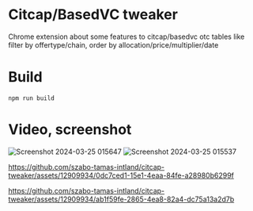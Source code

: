 
# Citcap/BasedVC tweaker

Chrome extension about some features to citcap/basedvc otc tables like filter by offertype/chain, order by allocation/price/multiplier/date

# Build

`npm run build`

# Video, screenshot

![Screenshot 2024-03-25 015647](https://github.com/szabo-tamas-intland/citcap-tweaker/assets/12909934/59345821-f8b8-4036-a452-d32e08139f9b)
![Screenshot 2024-03-25 015537](https://github.com/szabo-tamas-intland/citcap-tweaker/assets/12909934/53cc3daf-100f-4964-999f-239a74d662b4)


https://github.com/szabo-tamas-intland/citcap-tweaker/assets/12909934/0dc7ced1-15e1-4eaa-84fe-a28980b6299f



https://github.com/szabo-tamas-intland/citcap-tweaker/assets/12909934/ab1f59fe-2865-4ea8-82a4-dc75a13a2d7b
